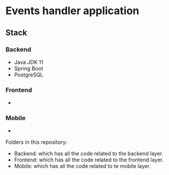 # Events handler application

## Stack
### Backend
- Java JDK 11
- Spring Boot
- PostgreSQL
### Frontend
- 
### Mobile
- 

Folders in this repository:
- Backend: which has all the code related to the backend layer.
- Frontend: which has all the code related to the frontend layer.
- Mobile: which has all the code related to te mobile layer.
